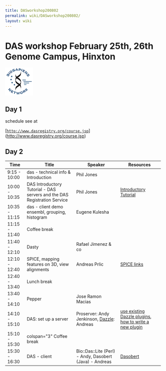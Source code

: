 ```yaml
---
title: DASworkshop200802
permalink: wiki/DASworkshop200802/
layout: wiki
---
```


DAS workshop February 25th, 26th Genome Campus, Hinxton
=======================================================

![BioSapiens Network](Biosapiens_final.gif "BioSapiens Network")

Day 1
-----

schedule see at

[[`http://www.dasregistry.org/course.jsp`](http://www.dasregistry.org/course.jsp)](http://www.dasregistry.org/course.jsp)

Day 2
-----

| Time          | Title                                                                    | Speaker                                                                          | Resources                                                                                                                                              |
|---------------|--------------------------------------------------------------------------|----------------------------------------------------------------------------------|--------------------------------------------------------------------------------------------------------------------------------------------------------|
| 9:15 - 10:00  | das - technical info & Introduction                                      | Phil Jones                                                                       |                                                                                                                                                        |
| 10:00 - 10:35 | DAS Introductory Tutorial - DAS servers and the DAS Registration Service | Phil Jones                                                                       | [ Introductory Tutorial](/wiki/DASworkshop200802:intro_tutorial "wikilink")                                                                                  |
| 10:35 - 11:15 | das - client demo ensembl, grouping, histogram                           | Eugene Kulesha                                                                   |                                                                                                                                                        |
| 11:15 - 11:40 | Coffee break                                                             |
| 11:40 - 12:10 | Dasty                                                                    | Rafael Jimenez & co                                                              |                                                                                                                                                        |
| 12:10 - 12:40 | SPICE, mapping features on 3D, view alignments                           | Andreas Prlic                                                                    | [ SPICE links](/wiki/DASworkshop200802:spice "wikilink")                                                                                                     |
| 12:40 - 13:40 | Lunch break                                                              |
| 13:40 - 14:10 | Pepper                                                                   | Jose Ramon Macias                                                                |                                                                                                                                                        |
| 14:10 - 15:10 | DAS: set up a server                                                     | Proserver: Andy Jenkinson, [Dazzle](http://www.biojava.org/wiki/Dazzle): Andreas | [use existing Dazzle plugins](http://www.biojava.org/wiki/Dazzle:plugins), [how to write a new plugin](http://www.biojava.org/wiki/Dazzle:writeplugin) |
| 15:10 - 15:30 | colspan="3" Coffee break                                                 |
| 15:30 - 16:30 | DAS - client                                                             | Bio::Das::Lite (Perl) - Andy, Dasobert (Java) - Andreas                          | [Dasobert](http://www.spice-3d.org/dasobert/)                                                                                                          |


